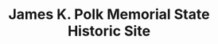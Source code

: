 ---
layout: repo
title: "James K. Polk Memorial State Historic Site"
id: 5563
permalink: repos/5563/
---